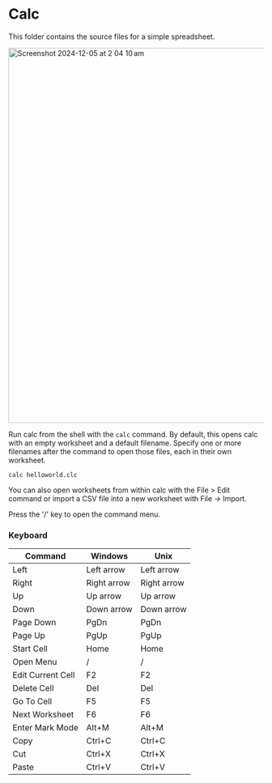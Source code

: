 # Calc

This folder contains the source files for a simple spreadsheet.

<img width="741" alt="Screenshot 2024-12-05 at 2 04 10 am" src="https://github.com/user-attachments/assets/29d884da-ceaf-4fa8-9fff-675d06731432">

Run calc from the shell with the `calc` command. By default,
this opens calc with an empty worksheet and a default filename.
Specify one or more filenames after the command to open those files,
each in their own worksheet.

`calc helloworld.clc`

You can also open worksheets from within calc with the File > Edit
command or import a CSV file into a new worksheet with File -> Import.

Press the '/' key to open the command menu.

### Keyboard

| Command           | Windows     | Unix        |
|-------------------|-------------|-------------|
| Left              | Left arrow  | Left arrow  |
| Right             | Right arrow | Right arrow |
| Up                | Up arrow    | Up arrow    |
| Down              | Down arrow  | Down arrow  |
| Page Down         | PgDn        | PgDn        |
| Page Up           | PgUp        | PgUp        |
| Start Cell        | Home        | Home        |
| Open Menu         | /           | /           |
| Edit Current Cell | F2          | F2          |
| Delete Cell       | Del         | Del         |
| Go To Cell        | F5          | F5          |
| Next Worksheet    | F6          | F6          |
| Enter Mark Mode   | Alt+M       | Alt+M       |
| Copy              | Ctrl+C      | Ctrl+C      |
| Cut               | Ctrl+X      | Ctrl+X      |
| Paste             | Ctrl+V      | Ctrl+V      |
